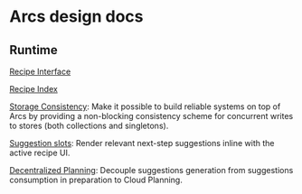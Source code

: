 # Arcs design docs

## Runtime

[Recipe Interface](https://docs.google.com/document/d/16KdQZ7YZYD8sbtnfkztaJPIDAVQWpe0GMg_3jKUaROM/edit#)

[Recipe Index](https://docs.google.com/document/d/1XQtMVqQSjt7bBCIMyFNQfw0aaMisYEOOgcXnx9c709k/edit#)

[Storage Consistency](https://docs.google.com/document/d/13jQQs8RPL3EZr6Uxus7iB5YRvoOS-iQeX0C9WdAlJfQ/edit#): Make it possible to build reliable systems on top of Arcs by providing a non-blocking consistency scheme for concurrent writes to stores (both collections and singletons).

[Suggestion slots](https://docs.google.com/document/d/1pLx1AL5W2zRaMC9F3bCaA833XN5omi6xg3gzvdukWV8/edit#): Render relevant next-step suggestions inline with the active recipe UI.

[Decentralized Planning](https://docs.google.com/document/d/1Rk7UpwLSjyreZsGELYhPA05uHJRCCeFr_sAgz7NG2eo/edit#): Decouple suggestions generation from suggestions consumption in preparation to Cloud Planning.
